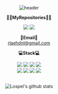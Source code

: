 <!-- - 👋 Hi, I’m @Lospel
- 👀 I’m interested in ...
- 🌱 I’m currently learning ...
- 💞️ I’m looking to collaborate on ...
- 📫 How to reach me ...
<!---
Lospel/Lospel is a ✨ special ✨ repository because its `README.md` (this file) appears on your GitHub profile.
You can click the Preview link to take a look at your changes.
--->
<div align="center">

![header](https://capsule-render.vercel.app/api?type=waving&color=auto&height=300&section=header&text=Welcome&desc=Lospel's%20GitHub%20Profile&descAlign=65&descAlignY=65&fontSize=90)

**👨‍💻MyRepositories👩‍💻**

<a href="https://github.com/Lospel/human_study"><img src="https://img.shields.io/badge/Coding_Study-blue?style=for-the-badge&logo=Visual Studio&logoColor=black"></a>
<a href="https://github.com/Lospel/chatbot_project"><img src="https://img.shields.io/badge/ChatBot-yellow?style=for-the-badge&logo=chatbot&logoColor=black"></a>
<br>

**📧Email📧**
<br>
rlaehdnl@gmail.com

**💻Stack💻**

<img src="https://img.shields.io/badge/Java-brightgreen?style=for-the-badge&logo=Joplin&logoColor=black">
<img src="https://img.shields.io/badge/JavaScript-green?style=for-the-badge&logo=JavaScript&logoColor=black">
<img src="https://img.shields.io/badge/Python-yellowgreen?style=for-the-badge&logo=Python&logoColor=black">
<img src="https://img.shields.io/badge/PostgreSQL-blueviolet?style=for-the-badge&logo=PostgreSQL&logoColor=black">
<br>
<img src="https://img.shields.io/badge/OracleSQL-yellow?style=for-the-badge&logo=Oracle&logoColor=black">
<img src="https://img.shields.io/badge/Spring-orange?style=for-the-badge&logo=Spring&logoColor=black">
<img src="https://img.shields.io/badge/ML&DeepLearning-red?style=for-the-badge&logo=Probot&logoColor=black">
<img src="https://img.shields.io/badge/Pyspark-important?style=for-the-badge&logo=Apache Spark&logoColor=black">

<br>
  <br>

![Lospel's github stats](https://github-readme-stats.vercel.app/api?username=Lospel&show_icons=true&theme=dracula)
  
</div>
